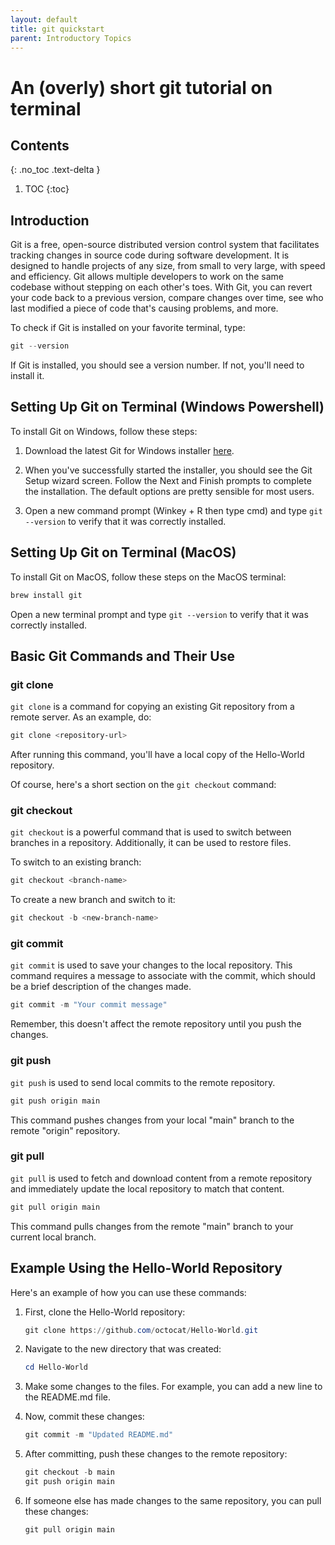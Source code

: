 ```yaml
---
layout: default
title: git quickstart
parent: Introductory Topics
---
```


# An (overly) short git tutorial on terminal

## Contents

{: .no_toc .text-delta }

1. TOC
{:toc}

## Introduction

Git is a free, open-source distributed version control system that facilitates tracking changes in source code during software development. It is designed to handle projects of any size, from small to very large, with speed and efficiency. Git allows multiple developers to work on the same codebase without stepping on each other's toes. With Git, you can revert your code back to a previous version, compare changes over time, see who last modified a piece of code that's causing problems, and more.

To check if Git is installed on your favorite terminal, type:

```powershell
git --version
```

If Git is installed, you should see a version number. If not, you'll need to install it.

## Setting Up Git on Terminal (Windows Powershell)

To install Git on Windows, follow these steps:

1. Download the latest Git for Windows installer [here](https://git-scm.com/download/win).

2. When you've successfully started the installer, you should see the Git Setup wizard screen. Follow the Next and Finish prompts to complete the installation. The default options are pretty sensible for most users.

3. Open a new command prompt (Winkey + R then type cmd) and type `git --version` to verify that it was correctly installed.

## Setting Up Git on Terminal (MacOS)

To install Git on MacOS, follow these steps on the MacOS terminal:

```bash
brew install git
```

Open a new terminal prompt and type `git --version` to verify that it was correctly installed.

## Basic Git Commands and Their Use

### git clone

`git clone` is a command for copying an existing Git repository from a remote server. As an example, do:

```powershell
git clone <repository-url>
```

After running this command, you'll have a local copy of the Hello-World repository.

Of course, here's a short section on the `git checkout` command:

### git checkout

`git checkout` is a powerful command that is used to switch between branches in a repository. Additionally, it can be used to restore files.

To switch to an existing branch:

```powershell
git checkout <branch-name>
```

To create a new branch and switch to it:

```powershell
git checkout -b <new-branch-name>
```

### git commit

`git commit` is used to save your changes to the local repository. This command requires a message to associate with the commit, which should be a brief description of the changes made.

```powershell
git commit -m "Your commit message"
```

Remember, this doesn't affect the remote repository until you push the changes.

### git push

`git push` is used to send local commits to the remote repository.

```powershell
git push origin main
```

This command pushes changes from your local "main" branch to the remote "origin" repository.

### git pull

`git pull` is used to fetch and download content from a remote repository and immediately update the local repository to match that content.

```powershell
git pull origin main
```

This command pulls changes from the remote "main" branch to your current local branch.

## Example Using the Hello-World Repository

Here's an example of how you can use these commands:

1. First, clone the Hello-World repository:

   ```powershell
   git clone https://github.com/octocat/Hello-World.git
   ```

2. Navigate to the new directory that was created:

   ```powershell
   cd Hello-World
   ```

3. Make some changes to the files. For example, you can add a new line to the README.md file.

4. Now, commit these changes:

   ```powershell
   git commit -m "Updated README.md"
   ```

5. After committing, push these changes to the remote repository:

   ```powershell
   git checkout -b main
   git push origin main
   ```

6. If someone else has made changes to the same repository, you can pull these changes:

   ```powershell
   git pull origin main
   ```
